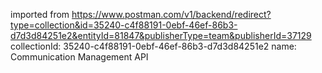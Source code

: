 imported from https://www.postman.com/v1/backend/redirect?type=collection&id=35240-c4f88191-0ebf-46ef-86b3-d7d3d84251e2&entityId=81847&publisherType=team&publisherId=37129
collectionId: 35240-c4f88191-0ebf-46ef-86b3-d7d3d84251e2
name: Communication Management API